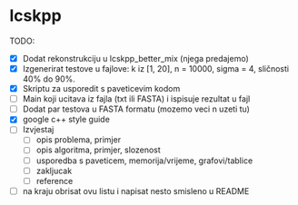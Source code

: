 # lcskpp

TODO:

- [x] Dodat rekonstrukciju u lcskpp_better_mix (njega predajemo)
- [x] Izgenerirat testove u fajlove: k iz [1, 20], n = 10000, sigma = 4, sličnosti 40% do 90%.
- [x] Skriptu za usporedit s paveticevim kodom
- [ ] Main koji ucitava iz fajla (txt ili FASTA) i ispisuje rezultat u fajl
- [ ] Dodat par testova u FASTA formatu (mozemo veci n uzeti tu)
- [x] google c++ style guide
- [ ] Izvjestaj
  - [ ] opis problema, primjer
  - [ ] opis algoritma, primjer, slozenost
  - [ ] usporedba s paveticem, memorija/vrijeme, grafovi/tablice
  - [ ] zakljucak
  - [ ] reference
- [ ] na kraju obrisat ovu listu i napisat nesto smisleno u README
